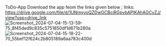   T o D o - A p p 
Download the app feom the links given below ;
links: https://drive.google.com/file/d/1UNmyvoQZDwGCBciRGpvbAPIKAhAGCvZJ/view?usp=drive_link
 
![Screenshot_2024-07-04-15-13-59-75_8f45ded9c835c5751850df1d671b280a](https://github.com/safridbhueyan/ToDo-App/assets/137524413/53b19bac-4b35-4ebf-97aa-9d4c0a8decad)
![Screenshot_2024-07-04-15-18-22-70_55bef12f624c2b805189a6aa783c400d](https://github.com/safridbhueyan/ToDo-App/assets/137524413/e32505b5-5e6b-4148-975b-c5b617bc821d)
